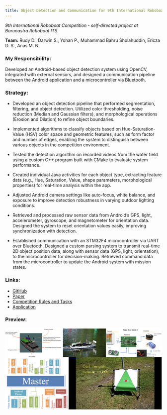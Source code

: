 ```yaml
---
title: Object Detection and Communication for 9th International Roboboat Competition (2016)
---
```


*9th International Roboboat Competition - self-directed project at Barunastra Roboboat ITS.*

**Team:** Rudy D., Darwin S., Yohan P., Muhammad Bahru Sholahuddin, Ericza D. S., Anas M. N.

### My Responsibility:
Developed an Android-based object detection system using OpenCV, integrated with external sensors, and designed a communication pipeline between the Android application and a microcontroller via Bluetooth.

### Strategy:
- Developed an object detection pipeline that performed segmentation, filtering, and object detection. Utilized color thresholding, noise reduction (Median and Gaussian filters), and morphological operations (Erosion and Dilation) to refine object boundaries.
  
- Implemented algorithms to classify objects based on Hue-Saturation-Value (HSV) color space and geometric features, such as form factor and number of edges, enabling the system to distinguish between various objects in the competition environment.

- Tested the detection algorithm on recorded videos from the water field using a custom C++ program built with CMake to evaluate system performance.

- Created individual Java activities for each object type, extracting feature data (e.g., Hue, Saturation, Value, shape parameters, morphological properties) for real-time analysis within the app.

- Adjusted Android camera settings like auto-focus, white balance, and exposure to improve detection robustness in varying outdoor lighting conditions.

- Retrieved and processed raw sensor data from Android’s GPS, light, accelerometer, gyroscope, and magnetometer for orientation data. Designed the system to reset orientation values easily, improving synchronization with detection.

- Established communication with an STM32F4 microcontroller via UART over Bluetooth. Designed a custom parsing system to transmit real-time 2D object position data, along with sensor data (GPS, light, orientation), to the microcontroller for decision-making. Retrieved command data from the microcontroller to update the Android system with mission states.

### Links:
- [GitHub](https://github.com/MRoboSub/mrobosub/blob/devel/mrobosub_perception/src/hsv_pipeline.py)
- [Paper](https://robonation.org/app/uploads/sites/3/2019/10/ITSN_RB16_Paper.pdf)
- [Competition Rules and Tasks](https://drive.google.com/file/d/0BzV2g6noYWvrcllVVjJzWDJMbU0/view?usp=sharing&resourcekey=0-r_J7uLPxqzsBOr-YExZiJg)
- [Application](https://drive.google.com/file/d/19wvUKwV2xPmhx0Rs0UimR88snFOb-KrW/view?usp=sharing)

### Preview:
![Barunastra Nala Gab](../assets/img/project_barunastra.png)

